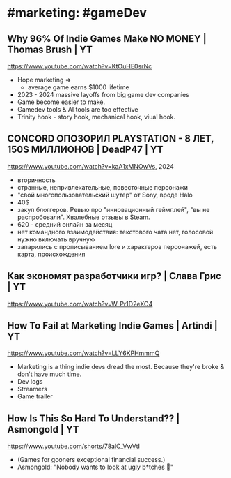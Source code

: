 # #marketing: #gameDev

## Why 96% Of Indie Games Make NO MONEY | Thomas Brush | YT

https://www.youtube.com/watch?v=KtOuHE0srNc

- Hope marketing =>
	- average game earns $1000 lifetime
- 2023 - 2024 massive layoffs from big game dev companies
- Game become easier to make.
- Gamedev tools & AI tools are too effective
- Trinity hook - story hook, mechanical hook, viual hook.

## CONCORD ОПОЗОРИЛ PLAYSTATION - 8 ЛЕТ, 150$ МИЛЛИОНОВ | DeadP47 | YT

https://www.youtube.com/watch?v=kaA1xMNOwVs, 2024
- вторичность
- странные, непривлекательные, повесточные персонажи
- "свой многопользовательский шутер" от Sony, вроде Halo
- 40$
- закуп блоггеров. Ревью про "инновационный геймплей", "вы не распробовали". Хвалебные отзывы в Steam.
- 620 - средний онлайн за месяц
- нет командного взаимодействия: текстового чата нет, голосовой нужно включать вручную
- запарились с прописыванием lore и характеров персонажей, есть карта, происхождения

## Как экономят разработчики игр? | Слава Грис | YT

https://www.youtube.com/watch?v=W-Pr1D2eXO4

## How To Fail at Marketing Indie Games | Artindi | YT

https://www.youtube.com/watch?v=LLY6KPHmmmQ
- Marketing is a thing indie devs dread the most. Because they're broke & don't have much time.
- Dev logs
- Streamers
- Game trailer

## How Is This So Hard To Understand?? | Asmongold | YT

https://www.youtube.com/shorts/78alC_VwVtI

- (Games for gooners exceptional financial success.)
- Asmongold: "Nobody wants to look at ugly b\*tches :shrug:"